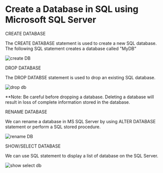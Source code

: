# Create a Database in SQL using Microsoft SQL Server

CREATE DATABASE

The CREATE DATABASE statement is used to create a new SQL database.
The following SQL statement creates a database called "MyDB"


![create DB](https://user-images.githubusercontent.com/3311519/177553391-705ecb2c-a89e-4ff1-87d1-1a8db9cb8f44.png)


DROP DATABASE

The DROP DATABSE statement is used to drop an existing SQL database.


![drop db](https://user-images.githubusercontent.com/3311519/177553409-2af32f19-863d-4dda-8c37-b01bdd182260.png)

**Note: Be careful before dropping a database. Deleting a database will result in loss of complete information stored in the database.

RENAME DATABASE

We can rename a database in MS SQL Server by using ALTER DATABASE statement or perform a SQL stored procedure.


![rename DB](https://user-images.githubusercontent.com/3311519/177556615-4377105f-5d74-4d21-a451-3dfc82ef922b.png)


SHOW/SELECT DATABASE 

We can use SQL statement to display a list of database on the SQL Server.


![show select db](https://user-images.githubusercontent.com/3311519/177556643-b6ff7973-444c-4175-ab6a-8975a00f340c.png)








